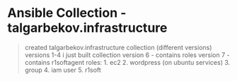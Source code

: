 # Ansible Collection - talgarbekov.infrastructure
> created talgarbekov.infrastructure collection (different versions)
versions 1-4 i just built collection
version 6 - contains roles
version 7 - contains r1softagent
roles:
    1. ec2
    2. wordpress (on ubuntu services)
    3. group
    4. iam user
    5. r1soft

